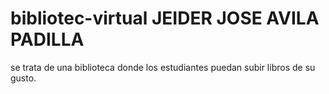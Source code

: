# bibliotec-virtual JEIDER JOSE AVILA PADILLA
se trata de una biblioteca donde los estudiantes puedan subir libros de su gusto.

